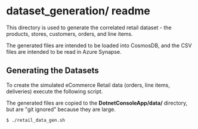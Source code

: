 # dataset_generation/ readme 

This directory is used to generate the correlated retail dataset -
the products, stores, customers, orders, and line items.

The generated files are intended to be loaded into CosmosDB,
and the CSV files are intended to be read in Azure Synapse.

## Generating the Datasets

To create the simulated eCommerce Retail data (orders, line items, deliveries)
execute the following script.

The generated files are copied to the **DotnetConsoleApp/data/** directory, 
but are "git ignored" because they are large.

```
$ ./retail_data_gen.sh
```
